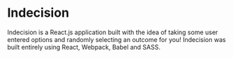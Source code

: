 # Indecision

<p> Indecision is a React.js application built with the idea of taking some user entered options and randomly selecting an outcome for you! Indecision was built entirely using React, Webpack, Babel and SASS. </p>





